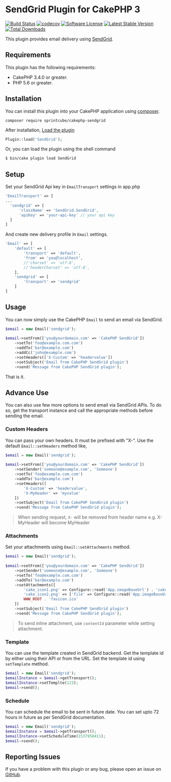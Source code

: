 # SendGrid Plugin for CakePHP 3

[![Build Status](https://travis-ci.org/sprintcube/cakephp-sendgrid.svg?branch=master)](https://travis-ci.org/sprintcube/cakephp-sendgrid)
[![codecov](https://codecov.io/gh/sprintcube/cakephp-sendgrid/branch/master/graph/badge.svg)](https://codecov.io/gh/sprintcube/cakephp-sendgrid)
[![Software License](https://img.shields.io/badge/license-MIT-brightgreen.svg?style=flat-square)](LICENSE)
[![Latest Stable Version](https://poser.pugx.org/sprintcube/cakephp-sendgrid/v/stable)](https://packagist.org/packages/sprintcube/cakephp-sendgrid)
[![Total Downloads](https://poser.pugx.org/sprintcube/cakephp-sendgrid/downloads)](https://packagist.org/packages/sprintcube/cakephp-sendgrid)

This plugin provides email delivery using [SendGrid](https://sendgrid.com/).

## Requirements

This plugin has the following requirements:

* CakePHP 3.4.0 or greater.
* PHP 5.6 or greater.

## Installation

You can install this plugin into your CakePHP application using [composer](http://getcomposer.org).

```
composer require sprintcube/cakephp-sendgrid
```

After installation, [Load the plugin](http://book.cakephp.org/3.0/en/plugins.html#loading-a-plugin)
```php
Plugin::load('SendGrid');
```
Or, you can load the plugin using the shell command
```sh
$ bin/cake plugin load SendGrid
```

## Setup

Set your SendGrid Api key in `EmailTransport` settings in app.php

```php
'EmailTransport' => [
...
  'sendgrid' => [
      'className' => 'SendGrid.SendGrid',
      'apiKey' => 'your-api-key' // your api key
  ]
]
```
And create new delivery profile in `Email` settings.

```php
'Email' => [
    'default' => [
        'transport' => 'default',
        'from' => 'you@localhost',
        //'charset' => 'utf-8',
        //'headerCharset' => 'utf-8',
    ],
    'sendgrid' => [
        'transport' => 'sendgrid'
    ]
]
```

## Usage

You can now simply use the CakePHP `Email` to send an email via SendGrid.

```php
$email = new Email('sendgrid');
        
$email->setFrom(['you@yourdomain.com' => 'CakePHP SendGrid'])
    ->setTo('foo@example.com.com')
    ->addTo('bar@example.com')
    ->addCc('john@example.com')
    ->setHeaders(['X-Custom' => 'headervalue'])
    ->setSubject('Email from CakePHP SendGrid plugin')
    ->send('Message from CakePHP SendGrid plugin');
```

That is it.

## Advance Use
You can also use few more options to send email via SendGrid APIs. To do so, get the transport instance and call the appropriate methods before sending the email.

### Custom Headers
You can pass your own headers. It must be prefixed with "X-". Use the default `Email::setHeaders` method like,

```php
$email = new Email('sendgrid');
        
$email->setFrom(['you@yourdomain.com' => 'CakePHP SendGrid'])
    ->setSender('someone@example.com', 'Someone')
    ->setTo('foo@example.com.com')
    ->addTo('bar@example.com')
    ->setHeaders([
        'X-Custom' => 'headervalue',
        'X-MyHeader' => 'myvalue'
    ])
    ->setSubject('Email from CakePHP SendGrid plugin')
    ->send('Message from CakePHP SendGrid plugin');
```

> When sending request, `X-` will be removed from header name e.g. X-MyHeader will become MyHeader

### Attachments
Set your attachments using `Email::setAttachments` method.

```php
$email = new Email('sendgrid');
        
$email->setFrom(['you@yourdomain.com' => 'CakePHP SendGrid'])
    ->setSender('someone@example.com', 'Someone')
    ->setTo('foo@example.com.com')
    ->addTo('bar@example.com')
    ->setAttachments([
        'cake_icon1.png' => Configure::read('App.imageBaseUrl') . 'cake.icon.png',
        'cake_icon2.png' => ['file' => Configure::read('App.imageBaseUrl') . 'cake.icon.png'],
        WWW_ROOT . 'favicon.ico'
    ])
    ->setSubject('Email from CakePHP SendGrid plugin')
    ->send('Message from CakePHP SendGrid plugin');
```

> To send inline attachment, use `contentId` parameter while setting attachment.

### Template
You can use the template created in SendGrid backend. Get the template id by either using their API or from the URL.
Set the template id using `setTemplate` method.

```php
$email = new Email('sendgrid');
$emailInstance = $email->getTransport();
$emailInstance->setTemplte(123);
$email->send();
```

### Schedule
You can schedule the email to be sent in future date. You can set upto 72 hours in future as per SendGrid documentation.

```php
$email = new Email('sendgrid');
$emailInstance = $email->getTransport();
$emailInstance->setScheduleTime(1537958411);
$email->send();
```

## Reporting Issues

If you have a problem with this plugin or any bug, please open an issue on [GitHub](https://github.com/sprintcube/cakephp-sendgrid/issues).
